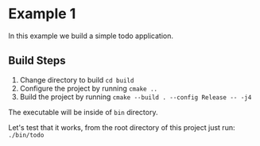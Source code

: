 
# Example 1

In this example we build a simple todo application.

## Build Steps

1. Change directory to build `cd build`
2. Configure the project by running `cmake ..`
3. Build the project by running `cmake --build . --config Release -- -j4`

The executable will be inside of `bin` directory.

Let's test that it works, from the root directory of this project just run: `./bin/todo`
